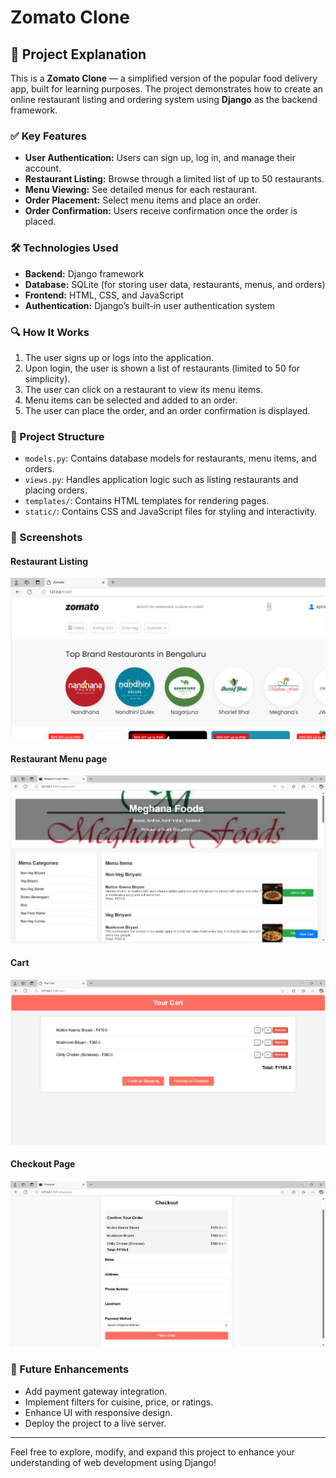 # Zomato Clone

## 📖 Project Explanation

This is a **Zomato Clone** — a simplified version of the popular food delivery app, built for learning purposes. The project demonstrates how to create an online restaurant listing and ordering system using **Django** as the backend framework.

### ✅ Key Features
- **User Authentication:** Users can sign up, log in, and manage their account.
- **Restaurant Listing:** Browse through a limited list of up to 50 restaurants.
- **Menu Viewing:** See detailed menus for each restaurant.
- **Order Placement:** Select menu items and place an order.
- **Order Confirmation:** Users receive confirmation once the order is placed.

### 🛠 Technologies Used
- **Backend:** Django framework
- **Database:** SQLite (for storing user data, restaurants, menus, and orders)
- **Frontend:** HTML, CSS, and JavaScript
- **Authentication:** Django’s built-in user authentication system

### 🔍 How It Works
1. The user signs up or logs into the application.
2. Upon login, the user is shown a list of restaurants (limited to 50 for simplicity).
3. The user can click on a restaurant to view its menu items.
4. Menu items can be selected and added to an order.
5. The user can place the order, and an order confirmation is displayed.

### 📂 Project Structure
- `models.py`: Contains database models for restaurants, menu items, and orders.
- `views.py`: Handles application logic such as listing restaurants and placing orders.
- `templates/`: Contains HTML templates for rendering pages.
- `static/`: Contains CSS and JavaScript files for styling and interactivity.

### 📸 Screenshots

#### Restaurant Listing
![Login Page](shots/home.png)

#### Restaurant Menu page
![Restaurant Listing](shots/menu.png)

#### Cart
![Menu Page](shots/cart.png)

#### Checkout Page
![Order Confirmation](shots/checkout.png)


### 🚀 Future Enhancements
- Add payment gateway integration.
- Implement filters for cuisine, price, or ratings.
- Enhance UI with responsive design.
- Deploy the project to a live server.

---

Feel free to explore, modify, and expand this project to enhance your understanding of web development using Django!
